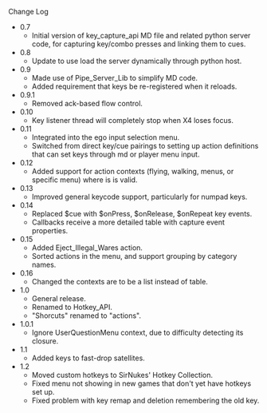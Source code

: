 
Change Log

* 0.7
  - Initial version of key_capture_api MD file and related python server code,
    for capturing key/combo presses and linking them to cues.
* 0.8
  - Update to use load the server dynamically through python host.
* 0.9
  - Made use of Pipe_Server_Lib to simplify MD code.
  - Added requirement that keys be re-registered when it reloads.
* 0.9.1
  - Removed ack-based flow control.
* 0.10
  - Key listener thread will completely stop when X4 loses focus.
* 0.11
  - Integrated into the ego input selection menu.
  - Switched from direct key/cue pairings to setting up action definitions that can set keys through md or player menu input.
* 0.12
  - Added support for action contexts (flying, walking, menus, or specific menu) where is is valid.
* 0.13
  - Improved general keycode support, particularly for numpad keys.
* 0.14
  - Replaced $cue with $onPress, $onRelease, $onRepeat key events.
  - Callbacks receive a more detailed table with capture event properties.
* 0.15
  - Added Eject_Illegal_Wares action.
  - Sorted actions in the menu, and support grouping by category names.
* 0.16
  - Changed the contexts are to be a list instead of table.
* 1.0
  - General release.
  - Renamed to Hotkey_API.
  - "Shorcuts" renamed to "actions".
* 1.0.1
  - Ignore UserQuestionMenu context, due to difficulty detecting its closure.
* 1.1
  - Added keys to fast-drop satellites.
* 1.2
  - Moved custom hotkeys to SirNukes' Hotkey Collection.
  - Fixed menu not showing in new games that don't yet have hotkeys set up.
  - Fixed problem with key remap and deletion remembering the old key.


